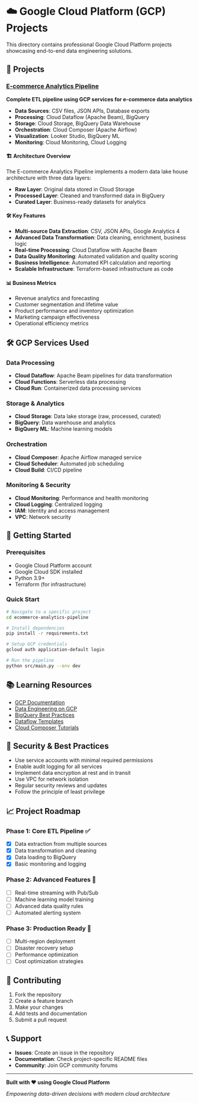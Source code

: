 # ☁️ Google Cloud Platform (GCP) Projects

This directory contains professional Google Cloud Platform projects showcasing end-to-end data engineering solutions.

## 🚀 Projects

### [E-commerce Analytics Pipeline](./ecommerce-analytics-pipeline/)
**Complete ETL pipeline using GCP services for e-commerce data analytics**

- **Data Sources**: CSV files, JSON APIs, Database exports
- **Processing**: Cloud Dataflow (Apache Beam), BigQuery
- **Storage**: Cloud Storage, BigQuery Data Warehouse
- **Orchestration**: Cloud Composer (Apache Airflow)
- **Visualization**: Looker Studio, BigQuery ML
- **Monitoring**: Cloud Monitoring, Cloud Logging

#### 🏗️ Architecture Overview
The E-commerce Analytics Pipeline implements a modern data lake house architecture with three data layers:
- **Raw Layer**: Original data stored in Cloud Storage
- **Processed Layer**: Cleaned and transformed data in BigQuery
- **Curated Layer**: Business-ready datasets for analytics

#### 🛠️ Key Features
- **Multi-source Data Extraction**: CSV, JSON APIs, Google Analytics 4
- **Advanced Data Transformation**: Data cleaning, enrichment, business logic
- **Real-time Processing**: Cloud Dataflow with Apache Beam
- **Data Quality Monitoring**: Automated validation and quality scoring
- **Business Intelligence**: Automated KPI calculation and reporting
- **Scalable Infrastructure**: Terraform-based infrastructure as code

#### 📊 Business Metrics
- Revenue analytics and forecasting
- Customer segmentation and lifetime value
- Product performance and inventory optimization
- Marketing campaign effectiveness
- Operational efficiency metrics

## 🛠️ GCP Services Used

### **Data Processing**
- **Cloud Dataflow**: Apache Beam pipelines for data transformation
- **Cloud Functions**: Serverless data processing
- **Cloud Run**: Containerized data processing services

### **Storage & Analytics**
- **Cloud Storage**: Data lake storage (raw, processed, curated)
- **BigQuery**: Data warehouse and analytics
- **BigQuery ML**: Machine learning models

### **Orchestration**
- **Cloud Composer**: Apache Airflow managed service
- **Cloud Scheduler**: Automated job scheduling
- **Cloud Build**: CI/CD pipeline

### **Monitoring & Security**
- **Cloud Monitoring**: Performance and health monitoring
- **Cloud Logging**: Centralized logging
- **IAM**: Identity and access management
- **VPC**: Network security

## 🚀 Getting Started

### Prerequisites
- Google Cloud Platform account
- Google Cloud SDK installed
- Python 3.9+
- Terraform (for infrastructure)

### Quick Start
```bash
# Navigate to a specific project
cd ecommerce-analytics-pipeline

# Install dependencies
pip install -r requirements.txt

# Setup GCP credentials
gcloud auth application-default login

# Run the pipeline
python src/main.py --env dev
```

## 📚 Learning Resources

- [GCP Documentation](https://cloud.google.com/docs)
- [Data Engineering on GCP](https://cloud.google.com/solutions/data-engineering)
- [BigQuery Best Practices](https://cloud.google.com/bigquery/docs/best-practices)
- [Dataflow Templates](https://cloud.google.com/dataflow/docs/guides/templates)
- [Cloud Composer Tutorials](https://cloud.google.com/composer/docs/tutorials)

## 🔐 Security & Best Practices

- Use service accounts with minimal required permissions
- Enable audit logging for all services
- Implement data encryption at rest and in transit
- Use VPC for network isolation
- Regular security reviews and updates
- Follow the principle of least privilege

## 📈 Project Roadmap

### Phase 1: Core ETL Pipeline ✅
- [x] Data extraction from multiple sources
- [x] Data transformation and cleaning
- [x] Data loading to BigQuery
- [x] Basic monitoring and logging

### Phase 2: Advanced Features 🚧
- [ ] Real-time streaming with Pub/Sub
- [ ] Machine learning model training
- [ ] Advanced data quality rules
- [ ] Automated alerting system

### Phase 3: Production Ready 🎯
- [ ] Multi-region deployment
- [ ] Disaster recovery setup
- [ ] Performance optimization
- [ ] Cost optimization strategies

## 🤝 Contributing

1. Fork the repository
2. Create a feature branch
3. Make your changes
4. Add tests and documentation
5. Submit a pull request

## 📞 Support

- **Issues**: Create an issue in the repository
- **Documentation**: Check project-specific README files
- **Community**: Join GCP community forums

---

**Built with ❤️ using Google Cloud Platform**

*Empowering data-driven decisions with modern cloud architecture*
